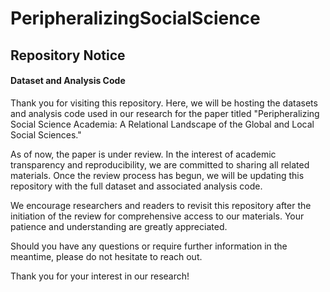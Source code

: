 # PeripheralizingSocialScience
## Repository Notice
#### Dataset and Analysis Code
Thank you for visiting this repository. Here, we will be hosting the datasets and analysis code used in our research for the paper titled "Peripheralizing Social Science Academia: A Relational Landscape of the Global and Local Social Sciences."

As of now, the paper is under review. In the interest of academic transparency and reproducibility, we are committed to sharing all related materials. Once the review process has begun, we will be updating this repository with the full dataset and associated analysis code.

We encourage researchers and readers to revisit this repository after the initiation of the review for comprehensive access to our materials. Your patience and understanding are greatly appreciated.

Should you have any questions or require further information in the meantime, please do not hesitate to reach out.

Thank you for your interest in our research!
